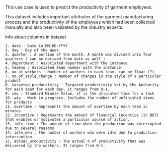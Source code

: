 This use case is used to predict the productivity of garment employees.

This dataset includes important attributes of the garment manufacturing process and the productivity of the employees which had been collected manually and also been validated by the industry experts.

Info about columns in dataset


    1. date : Date in MM-DD-YYYY
    2. day : Day of the Week
    3. quarter : A portion of the month. A month was divided into four quarters ( can be derived from date as well )
    4. department : Associated department with the instance
    5. teamno : Associated team number with the instance
    6. no_of_workers : Number of workers in each team, can be float (?)
    7. no_of_style_change : Number of changes in the style of a particular product
    8. targeted_productivity : Targeted productivity set by the Authority for each team for each day. It ranges from 0-1.
    9. smv : Standard Minute Value, it is the allocated time for a task
    10. wip : Work in progress. Includes the number of unfinished items for products
    11. overtime : Represents the amount of overtime by each team in minutes
    12. incentive : Represents the amount of financial incentive (in BDT) that enables or motivates a particular course of action.
    13. idle_time : The amount of time when the production was interrupted due to several reasons
    14. idle_men : The number of workers who were idle due to production interruption
    15. actual_productivity : The actual % of productivity that was delivered by the workers. It ranges from 0-1.

